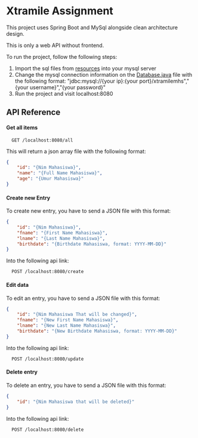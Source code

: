 
# Xtramile Assignment

This project uses Spring Boot and MySql alongside clean architecture design.

This is only a web API without frontend.

To run the project, follow the following steps:

1. Import the sql files from [resources](alpha/src/main/resources) into your mysql server
2. Change the mysql connection information on the [Database.java](Database.java) file with the following format:   "jdbc:mysql://{your ip}:{your port}/xtramilemhs","{your username}","{your password}"
3. Run the project and visit localhost:8080




## API Reference

#### Get all items

```http
  GET /localhost:8080/all
```
This will return a json array file with the following format:

```json
{
    "id": "{Nim Mahasiswa}",
    "name": "{Full Name Mahasiswa}",
    "age": "{Umur Mahasiswa}"
}
```
#### Create new Entry
To create new entry, you have to send a JSON file with this format:
```json
{
    "id": "{Nim Mahasiswa}",
    "fname": "{First Name Mahasiswa}",
    "lname": "{Last Name Mahasiswa}",
    "birthdate": "{Birthdate Mahasiswa, format: YYYY-MM-DD}"
}
```
Into the following api link:
```http
  POST /localhost:8080/create
```
#### Edit data
To edit an entry, you have to send a JSON file with this format:
```json
{
    "id": "{Nim Mahasiswa That will be changed}",
    "fname": "{New First Name Mahasiswa}",
    "lname": "{New Last Name Mahasiswa}",
    "birthdate": "{New Birthdate Mahasiswa, format: YYYY-MM-DD}"
}
```
Into the following api link:
```http
  POST /localhost:8080/update
```
#### Delete entry
To delete an entry, you have to send a JSON file with this format:
```json
{
    "id": "{Nim Mahasiswa that will be deleted}"
}
```
Into the following api link:
```http
  POST /localhost:8080/delete
```
